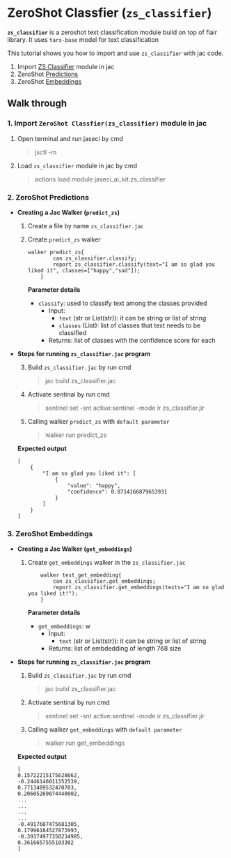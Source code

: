 #  **ZeroShot Classfier (`zs_classifier`)**
**`zs_classifier`** is a zeroshot text classification module build on top of flair library. It uses `tars-base` model for text classification

This tutorial shows you how to import and use `zs_classifier` with jac code.


1. Import [ZS Classifier](#1-import-zeroshot-classfierzsclassifier-module-in-jac) module in jac
2. ZeroShot [Predictions](#2-zeroshot-predictions)
3. ZeroShot [Embeddings](#3-zeroshot-embeddings)


## **Walk through**

### **1. Import `ZeroShot Classfier(zs_classifier)` module in jac**
1. Open terminal and run jaseci by cmd
    > jsctl -m
2. Load `zs_classifier` module in jac by cmd
    > actions load module jaseci_ai_kit.zs_classifier
### **2. ZeroShot Predictions** 
* **Creating  a Jac Walker (`predict_zs`)**
    1. Create a file by name `zs_classifier.jac`
    2. Create `predict_zs` walker
        ```jac
        walker predict_zs{
                can zs_classifier.classify;
                report zs_classifier.classify(text="I am so glad you liked it", classes=["happy","sad"]);
            }

        ```

        **Parameter details**
        * `classify`: used to classify text among the classes provided
            * Input:
                * `text` (str or List(str)): it can be string or list of string 
                * `classes` (List): list of classes that text needs to be classified
            * Returns: list of classes with the confidence score for each

* **Steps for running `zs_classifier.jac` program**

    3. Build `zs_classifier.jac` by run cmd
        > jac build zs_classifier.jac
    4. Activate sentinal by run cmd
        > sentinel set -snt active:sentinel -mode ir zs_classifier.jir
    5. Calling walker `predict_zs` with `default parameter`
        > walker run predict_zs </br>

    **Expected output**
    ```
    [
        {
            "I am so glad you liked it": [
                {
                    "value": "happy",
                    "confidence": 0.8714166879653931
                }
            ]
        }
    ]
    ```

### **3. ZeroShot Embeddings** 
* **Creating  a Jac Walker (`get_embeddings`)**
    1. Create `get_embeddings` walker in the `zs_classifier.jac`
        ```jac
            walker test_get_embedding{
                can zs_classifier.get_embeddings;
                report zs_classifier.get_embeddings(texts="I am so glad you liked it!");
            }
        ```

        **Parameter details**
        * `get_embeddings`: w
            * Input:
                * `text` (str or List(str)): it can be string or list of string 
            * Returns: list of embdedding of length 768 size

* **Steps for running `zs_classifier.jac` program**

    1. Build `zs_classifier.jac` by run cmd
        > jac build zs_classifier.jac
    2. Activate sentinal by run cmd
        > sentinel set -snt active:sentinel -mode ir zs_classifier.jir
    3. Calling walker `get_embeddings` with `default parameter`
        > walker run get_embeddings </br>

    **Expected output**
    ```
   [
    0.15722215175628662,
    -0.2446146011352539,
    0.7713489532470703,
    0.20605269074440002,
    ...
    ...
    ...
    ...
    -0.4917687475681305,
    0.17996184527873993,
    -0.39374977350234985,
    0.3616657555103302
    ]
    ```